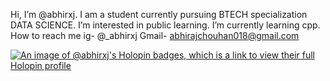 Hi, I’m @abhirxj.
I am a student currently pursuing BTECH specialization DATA SCIENCE.
I’m interested in public learning.
I’m currently learning cpp.
How to reach me 
ig- @_abhirxj
Gmail- abhirajchouhan018@gmail.com

[![An image of @abhirxj's Holopin badges, which is a link to view their full Holopin profile](https://holopin.me/abhirxj)](https://holopin.io/@abhirxj)

<!---
abhirxj/abhirxj is a ✨ special ✨ repository because its `README.md` (this file) appears on your GitHub profile.
You can click the Preview link to take a look at your changes.
--->
